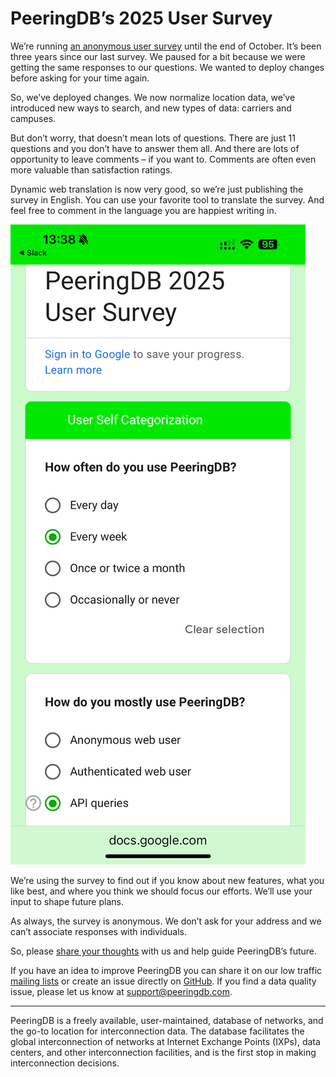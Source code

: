 # PeeringDB’s 2025 User Survey

We’re running [an anonymous user survey](https://docs.google.com/forms/d/e/1FAIpQLSeU7oCd3ByYkMpi7omYAuNY5TqjpJ2-uR0lsQfpqZVRJSqvUw/viewform?usp=header) until the end of October. It’s been three years since our last survey. We paused for a bit because we were getting the same responses to our questions. We wanted to deploy changes before asking for your time again.

So, we’ve deployed changes. We now normalize location data, we’ve introduced new ways to search, and new types of data: carriers and campuses.

But don’t worry, that doesn’t mean lots of questions. There are just 11 questions and you don’t have to answer them all. And there are lots of opportunity to leave comments – if you want to. Comments are often even more valuable than satisfaction ratings.

Dynamic web translation is now very good, so we’re just publishing the survey in English. You can use your favorite tool to translate the survey. And feel free to comment in the language you are happiest writing in.

![Survey on a phone](images/Survey_on_phone.png)

We’re using the survey to find out if you know about new features, what you like best, and where you think we should focus our efforts. We’ll use your input to shape future plans.

As always, the survey is anonymous. We don’t ask for your address and we can’t associate responses with individuals.

So, please [share your thoughts](https://docs.google.com/forms/d/e/1FAIpQLSeU7oCd3ByYkMpi7omYAuNY5TqjpJ2-uR0lsQfpqZVRJSqvUw/viewform?usp=header) with us and help guide PeeringDB’s future.

If you have an idea to improve PeeringDB you can share it on our low traffic [mailing lists](https://docs.peeringdb.com/#mailing-lists) or create an issue directly on [GitHub](https://github.com/peeringdb/peeringdb/issues). If you find a data quality issue, please let us know at [support@peeringdb.com](mailto:support@peeringdb.com).

--- 

PeeringDB is a freely available, user-maintained, database of networks, and the go-to location for interconnection data. The database facilitates the global interconnection of networks at Internet Exchange Points (IXPs), data centers, and other interconnection facilities, and is the first stop in making interconnection decisions.
